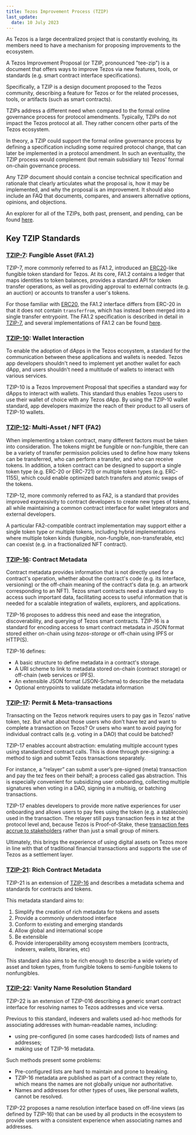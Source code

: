 ```yaml
---
title: Tezos Improvement Process (TZIP)
last_update:
  date: 10 July 2023
---
```

As Tezos is a large decentralized project that is constantly evolving, its members need to have a mechanism for proposing improvements to the ecosystem.

A Tezos Improvement Proposal (or TZIP, pronounced "tee-zip") is a document that offers ways to improve Tezos via new features, tools, or standards (e.g. smart contract interface specifications).

Specifically, a TZIP is a design document proposed to the Tezos community, describing a feature for Tezos or for the related processes, tools, or artifacts (such as smart contracts).

TZIPs address a different need when compared to the formal online governance process for protocol amendments.
Typically, TZIPs do not impact the Tezos protocol at all. They rather concern other parts of the Tezos ecosystem.

In theory, a TZIP could support the formal online governance process by defining a specification including some required protocol change, that can later be implemented in a protocol amendment. In such an eventuality, the TZIP process would complement (but remain subsidiary to) Tezos' formal on-chain governance process.

Any TZIP document should contain a concise technical specification and rationale that clearly articulates what the proposal is, how it may be implemented, and why the proposal is an improvement. It should also include an FAQ that documents, compares, and answers alternative options, opinions, and objections.

An explorer for all of the TZIPs, both past, prensent, and pending, can be found [here](https://tzip.tezosagora.org/).

## Key TZIP Standards

### [**TZIP-7**](https://tzip.tezosagora.org/proposal/tzip-7/): Fungible Asset (FA1.2)

TZIP-7, more commonly referred to as FA1.2, introduced an [ERC20](https://eips.ethereum.org/EIPS/eip-20)-like fungible token standard for Tezos. At its core, FA1.2 contains a ledger that maps identities to token balances, provides a standard API for token transfer operations, as well as providing approval to external contracts (e.g. an auction) or accounts to transfer a user's tokens.

For those familiar with [ERC20](https://eips.ethereum.org/EIPS/eip-20), the FA1.2 interface differs from ERC-20 in that it does not contain `transferfrom`, which has instead been merged into a single transfer entrypoint.
The FA1.2 specification is described in detail in [TZIP-7](https://gitlab.com/tzip/tzip/blob/master/proposals/tzip-7/tzip-7.md), and several implementations of FA1.2 can be found [here](https://packages.ligolang.org/package/ligo-fa1.2).



### [**TZIP-10**](https://tzip.tezosagora.org/proposal/tzip-10/): Wallet Interaction

To enable the adoption of dApps in the Tezos ecosystem, a standard for the communication between these applications and wallets is needed. Tezos app developers shouldn't need to implement yet another wallet for each dApp, and users shouldn't need a multitude of wallets to interact with various services.

TZIP-10 is a Tezos Improvement Proposal that specifies a standard way for dApps to interact with wallets. This standard thus enables Tezos users to use their wallet of choice with any Tezos dApp. By using the TZIP-10 wallet standard, app developers maximize the reach of their product to all users of TZIP-10 wallets.

### [**TZIP-12**](https://tzip.tezosagora.org/proposal/tzip-12/): Multi-Asset / NFT (FA2)

When implementing a token contract, many different factors must be taken into consideration. The tokens might be fungible or non-fungible, there can be a variety of transfer permission policies used to define how many tokens can be transferred, who can perform a transfer, and who can receive tokens. In addition, a token contract can be designed to support a single token type (e.g. ERC-20 or ERC-721) or multiple token types (e.g. ERC-1155), which could enable optimized batch transfers and atomic swaps of the tokens.

TZIP-12, more commonly referred to as FA2, is a standard that provides improved expressivity to contract developers to create new types of tokens, all while maintaining a common contract interface for wallet integrators and external developers.

A particular FA2-compatible contract implementation may support either a single token type or multiple tokens, including hybrid implementations where multiple token kinds (fungible, non-fungible, non-transferable, etc) can coexist (e.g. in a fractionalized NFT contract).

### [**TZIP-16**](https://tzip.tezosagora.org/proposal/tzip-16/): Contract Metadata

Contract metadata provides information that is not directly used for a contract's operation, whether about the contract's code (e.g. its interface, versioning) or the off-chain meaning of the contract's data (e.g. an artwork corresponding to an NFT). Tezos smart contracts need a standard way to access such important data, facilitating access to useful information that is needed for a scalable integration of wallets, explorers, and applications.

TZIP-16 proposes to address this need and ease the integration, discoverability, and querying of Tezos smart contracts. TZIP-16 is a standard for encoding access to smart contract metadata in JSON format stored either on-chain using *tezos-storage* or off-chain using IPFS or HTTP(S).

TZIP-16 defines:

* A basic structure to define metadata in a contract's storage.
* A URI scheme to link to metadata stored on-chain (contract storage) or off-chain (web services or IPFS).
* An extensible JSON format (JSON-Schema) to describe the metadata
* Optional entrypoints to validate metadata information

### [**TZIP-17**](https://tzip.tezosagora.org/proposal/tzip-17/): Permit & Meta-transactions

Transacting on the Tezos network requires users to pay gas in Tezos’ native token, tez. But what about those users who don’t have tez and want to complete a transaction on Tezos? Or users who want to avoid paying for individual contract calls (e.g. voting in a DAO) that could be batched?

TZIP-17 enables account abstraction: emulating multiple account types using standardized contract calls. This is done through pre-signing: a method to sign and submit Tezos transactions separately.

For instance, a “relayer” can submit a user’s pre-signed (meta) transaction and pay the tez fees on their behalf; a process called gas abstraction. This is especially convenient for subsidizing user onboarding, collecting multiple signatures when voting in a DAO, signing in a multisig, or batching transactions.

TZIP-17 enables developers to provide more native experiences for user onboarding and allows users to pay fees using the token (e.g. a stablecoin) used in the transaction. The relayer still pays transaction fees in tez at the protocol level and, because Tezos is Proof-of-Stake, these [transaction fees accrue to stakeholders](http://ex.rs/protocol-level-fees/) rather than just a small group of miners.

Ultimately, this brings the experience of using digital assets on Tezos more in line with that of traditional financial transactions and supports the use of Tezos as a settlement layer.

### [**TZIP-21**](https://tzip.tezosagora.org/proposal/tzip-21/): Rich Contract Metadata

TZIP-21 is an extension of [TZIP-16](https://tzip.tezosagora.org/proposal/tzip-16/) and describes a metadata schema and standards for contracts and tokens.

This metadata standard aims to:

1. Simplify the creation of rich metadata for tokens and assets
2. Provide a commonly understood interface
3. Conform to existing and emerging standards
4. Allow global and international scope
5. Be extensible
6. Provide interoperability among ecosystem members (contracts, indexers, wallets, libraries, etc)

This standard also aims to be rich enough to describe a wide variety of asset and token types, from fungible tokens to semi-fungible tokens to nonfungibles.

### [**TZIP-22**](https://gitlab.com/tezos/tzip/-/blob/master/proposals/tzip-22/tzip-22.md): Vanity Name Resolution Standard

TZIP-22 is an extension of TZIP-016 describing a generic smart contract interface for resolving names to Tezos addresses and vice versa.

Previous to this standard, indexers and wallets used ad-hoc methods for associating addresses with human-readable names, including:

* using pre-configured (in some cases hardcoded) lists of names and addresses;
* making use of TZIP-16 metadata.

Such methods present some problems:

* Pre-configured lists are hard to maintain and prone to breaking.
* TZIP-16 metadata are published as part of a contract they relate to, which means the names are not globally unique nor authoritative.
* Names and addresses for other types of uses, like personal wallets, cannot be resolved.

TZIP-22 proposes a name resolution interface based on off-line views (as defined by TZIP-16) that can be used by all products in the ecosystem to provide users with a consistent experience when associating names and addresses.
